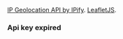 [IP Geolocation API by IPify](https://geo.ipify.org/). 
[LeafletJS](https://leafletjs.com/).


### Api key expired